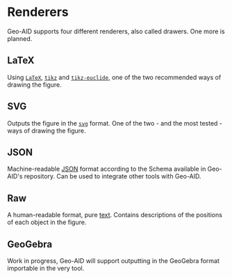 # Renderers

Geo-AID supports four different renderers, also called drawers. One more is planned.

## LaTeX

Using [`LaTeX`](https://www.latex-project.org/), [`tikz`](https://www.overleaf.com/learn/latex/TikZ_package) and [
`tikz-euclide`](https://ctan.org/pkg/tkz-euclide), one of the two recommended ways of drawing the figure.

## SVG

Outputs the figure in the [`svg`](https://developer.mozilla.org/en-US/docs/Web/SVG) format. One of the two - and the
most tested - ways of drawing the figure.

## JSON

Machine-readable [JSON](https://www.json.org/json-en.html) format according to the Schema available in Geo-AID's
repository. Can be used to integrate other tools with Geo-AID.

## Raw

A human-readable format, pure [text](https://en.wikipedia.org/wiki/Plain_text). Contains descriptions of the positions
of each object in the figure.

## GeoGebra

Work in progress, Geo-AID will support outputting in the GeoGebra format importable in the very tool.